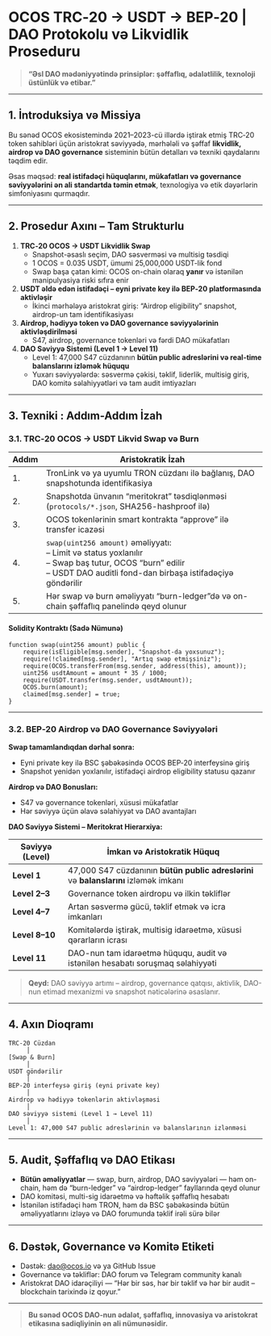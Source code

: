 # OCOS TRC‑20 → USDT → BEP‑20 | DAO Protokolu və Likvidlik Proseduru

> **“Əsl DAO mədəniyyətində prinsiplər: şəffaflıq, ədalətlilik, texnoloji üstünlük və etibar.”**

---

## 1. İntroduksiya və Missiya

Bu sənəd OCOS ekosistemində 2021–2023-cü illərdə iştirak etmiş TRC‑20 token sahibləri üçün aristokrat səviyyədə, mərhələli və şəffaf **likvidlik, airdrop və DAO governance** sisteminin bütün detalları və texniki qaydalarını təqdim edir.

Əsas məqsəd: **real istifadəçi hüquqlarını, mükafatları və governance səviyyələrini ən ali standartda təmin etmək**, texnologiya və etik dəyərlərin simfoniyasını qurmaqdır.

---

## 2. Prosedur Axını – Tam Strukturlu

1. **TRC‑20 OCOS → USDT Likvidlik Swap**
   - Snapshot-əsaslı seçim, DAO səsverməsi və multisig təsdiqi
   - 1 OCOS = 0.035 USDT, ümumi 25,000,000 USDT-lik fond
   - Swap başa çatan kimi: OCOS on-chain olaraq **yanır** və istənilən manipulyasiya riski sıfıra enir
2. **USDT əldə edən istifadəçi – eyni private key ilə BEP‑20 platformasında aktivləşir**
   - İkinci mərhələyə aristokrat giriş: “Airdrop eligibility” snapshot, airdrop-un tam identifikasiyası
3. **Airdrop, hədiyyə token və DAO governance səviyyələrinin aktivləşdirilməsi**
   - S47, airdrop, governance tokenləri və fərdi DAO mükafatları
4. **DAO Səviyyə Sistemi (Level 1 → Level 11)**
   - Level 1: 47,000 S47 cüzdanının **bütün public adreslərini və real-time balanslarını izləmək hüququ**
   - Yuxarı səviyyələrdə: səsvermə çəkisi, təklif, liderlik, multisig giriş, DAO komitə səlahiyyətləri və tam audit imtiyazları

---

## 3. Texniki : Addım-Addım İzah

### 3.1. TRC‑20 OCOS → USDT Likvid Swap və Burn

| Addım | Aristokratik İzah |
|-------|-------------------|
| 1. | TronLink və ya uyumlu TRON cüzdanı ilə bağlanış, DAO snapshotunda identifikasiya |
| 2. | Snapshotda ünvanın “meritokrat” təsdiqlənməsi (`protocols/*.json`, SHA256-hashproof ilə) |
| 3. | OCOS tokenlərinin smart kontrakta “approve” ilə transfer icazəsi |
| 4. | `swap(uint256 amount)` əməliyyatı: <br> – Limit və status yoxlanılır <br> – Swap baş tutur, OCOS “burn” edilir <br> – USDT DAO auditli fond-dan birbaşa istifadəçiyə göndərilir |
| 5. | Hər swap və burn əməliyyatı “burn-ledger”də və on-chain şəffaflıq panelində qeyd olunur |

#### Solidity Kontraktı (Sadə Nümunə)
```solidity
function swap(uint256 amount) public {
    require(isEligible[msg.sender], "Snapshot-da yoxsunuz");
    require(!claimed[msg.sender], "Artıq swap etmişsiniz");
    require(OCOS.transferFrom(msg.sender, address(this), amount));
    uint256 usdtAmount = amount * 35 / 1000;
    require(USDT.transfer(msg.sender, usdtAmount));
    OCOS.burn(amount);
    claimed[msg.sender] = true;
}
```

---

### 3.2. BEP‑20 Airdrop və DAO Governance Səviyyələri

**Swap tamamlandıqdan dərhal sonra:**
- Eyni private key ilə BSC şəbəkəsində OCOS BEP‑20 interfeysinə giriş
- Snapshot yenidən yoxlanılır, istifadəçi airdrop eligibility statusu qazanır

**Airdrop və DAO Bonusları:**
- S47 və governance tokenləri, xüsusi mükafatlar
- Hər səviyyə üçün əlavə səlahiyyət və DAO avantajları

**DAO Səviyyə Sistemi – Meritokrat Hierarxiya:**

| Səviyyə (Level) | İmkan və Aristokratik Hüquq |
|-----------------|------------------------------|
| **Level 1**     | 47,000 S47 cüzdanının **bütün public adreslərini** və **balanslarını** izləmək imkanı |
| **Level 2–3**   | Governance token airdropu və ilkin təkliflər |
| **Level 4–7**   | Artan səsvermə gücü, təklif etmək və icra imkanları |
| **Level 8–10**  | Komitələrdə iştirak, multisig idarəetmə, xüsusi qərarların icrası |
| **Level 11**    | DAO-nun tam idarəetmə hüququ, audit və istənilən hesabatı soruşmaq səlahiyyəti |

> **Qeyd:** DAO səviyyə artımı – airdrop, governance qatqısı, aktivlik, DAO-nun etimad mexanizmi və snapshot nəticələrinə əsaslanır.

---

## 4. Axın Dioqramı

```
TRC-20 Cüzdan
     │
[Swap & Burn]
     │
USDT göndərilir
     │
BEP-20 interfeysə giriş (eyni private key)
     │
Airdrop və hədiyyə tokenlərin aktivləşməsi
     │
DAO səviyyə sistemi (Level 1 → Level 11)
     │
Level 1: 47,000 S47 public adreslərinin və balanslarının izlənməsi
```

---

## 5. Audit, Şəffaflıq və DAO Etikası

- **Bütün əməliyyatlar** — swap, burn, airdrop, DAO səviyyələri — həm on-chain, həm də “burn-ledger” və “airdrop-ledger” fayllarında qeyd olunur
- DAO komitəsi, multi-sig idarəetmə və həftəlik şəffaflıq hesabatı
- İstənilən istifadəçi həm TRON, həm də BSC şəbəkəsində bütün əməliyyatlarını izləyə və DAO forumunda təklif irəli sürə bilər

---

## 6. Dəstək, Governance və Komitə Etiketi

- Dəstək: [dao@ocos.io](mailto:dao@ocos.io) və ya GitHub Issue
- Governance və təkliflər: DAO forum və Telegram community kanalı
- Aristokrat DAO idarəçiliyi — “Hər bir səs, hər bir təklif və hər bir audit – blockchain tarixində iz qoyur.”

---

> **Bu sənəd OCOS DAO-nun ədalət, şəffaflıq, innovasiya və aristokrat etikasına sadiqliyinin ən ali nümunəsidir.**
